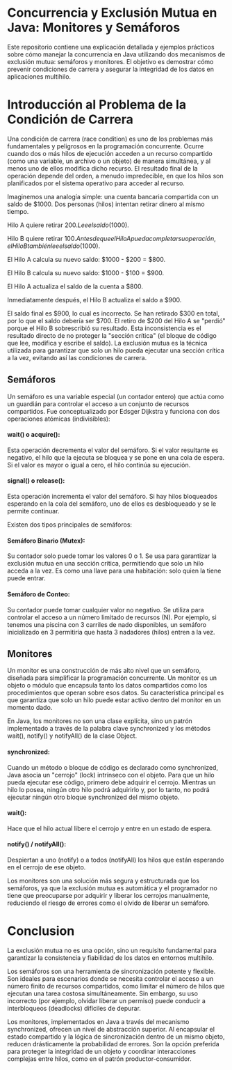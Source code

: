 # Concurrencia y Exclusión Mutua en Java: Monitores y Semáforos
Este repositorio contiene una explicación detallada y ejemplos prácticos sobre cómo manejar la concurrencia en Java utilizando dos mecanismos de exclusión mutua: semáforos y monitores. El objetivo es demostrar cómo prevenir condiciones de carrera y asegurar la integridad de los datos en aplicaciones multihilo.

# Introducción al Problema de la Condición de Carrera
Una condición de carrera (race condition) es uno de los problemas más fundamentales y peligrosos en la programación concurrente. Ocurre cuando dos o más hilos de ejecución acceden a un recurso compartido (como una variable, un archivo o un objeto) de manera simultánea, y al menos uno de ellos modifica dicho recurso. El resultado final de la operación depende del orden, a menudo impredecible, en que los hilos son planificados por el sistema operativo para acceder al recurso.

Imaginemos una analogía simple: una cuenta bancaria compartida con un saldo de $1000. Dos personas (hilos) intentan retirar dinero al mismo tiempo.

Hilo A quiere retirar $200. Lee el saldo ($1000).

Hilo B quiere retirar $100. Antes de que el Hilo A pueda completar su operación, el Hilo B también lee el saldo ($1000).

El Hilo A calcula su nuevo saldo: $1000 - $200 = $800.

El Hilo B calcula su nuevo saldo: $1000 - $100 = $900.

El Hilo A actualiza el saldo de la cuenta a $800.

Inmediatamente después, el Hilo B actualiza el saldo a $900.

El saldo final es $900, lo cual es incorrecto. Se han retirado $300 en total, por lo que el saldo debería ser $700. El retiro de $200 del Hilo A se "perdió" porque el Hilo B sobrescribió su resultado. Esta inconsistencia es el resultado directo de no proteger la "sección crítica" (el bloque de código que lee, modifica y escribe el saldo). La exclusión mutua es la técnica utilizada para garantizar que solo un hilo pueda ejecutar una sección crítica a la vez, evitando así las condiciones de carrera.

## Semáforos
Un semáforo es una variable especial (un contador entero) que actúa como un guardián para controlar el acceso a un conjunto de recursos compartidos. Fue conceptualizado por Edsger Dijkstra y funciona con dos operaciones atómicas (indivisibles):

#### wait() o acquire():
Esta operación decrementa el valor del semáforo. Si el valor resultante es negativo, el hilo que la ejecuta se bloquea y se pone en una cola de espera. Si el valor es mayor o igual a cero, el hilo continúa su ejecución.

#### signal() o release():
Esta operación incrementa el valor del semáforo. Si hay hilos bloqueados esperando en la cola del semáforo, uno de ellos es desbloqueado y se le permite continuar.

Existen dos tipos principales de semáforos:

#### Semáforo Binario (Mutex): 
Su contador solo puede tomar los valores 0 o 1. Se usa para garantizar la exclusión mutua en una sección crítica, permitiendo que solo un hilo acceda a la vez. Es como una llave para una habitación: solo quien la tiene puede entrar.

#### Semáforo de Conteo: 
Su contador puede tomar cualquier valor no negativo. Se utiliza para controlar el acceso a un número limitado de recursos (N). Por ejemplo, si tenemos una piscina con 3 carriles de nado disponibles, un semáforo inicializado en 3 permitiría que hasta 3 nadadores (hilos) entren a la vez.

## Monitores
Un monitor es una construcción de más alto nivel que un semáforo, diseñada para simplificar la programación concurrente. Un monitor es un objeto o módulo que encapsula tanto los datos compartidos como los procedimientos que operan sobre esos datos. Su característica principal es que garantiza que solo un hilo puede estar activo dentro del monitor en un momento dado.

En Java, los monitores no son una clase explícita, sino un patrón implementado a través de la palabra clave synchronized y los métodos wait(), notify() y notifyAll() de la clase Object.

#### synchronized:
Cuando un método o bloque de código es declarado como synchronized, Java asocia un "cerrojo" (lock) intrínseco con el objeto. Para que un hilo pueda ejecutar ese código, primero debe adquirir el cerrojo. Mientras un hilo lo posea, ningún otro hilo podrá adquirirlo y, por lo tanto, no podrá ejecutar ningún otro bloque synchronized del mismo objeto.

#### wait():
Hace que el hilo actual libere el cerrojo y entre en un estado de espera.

#### notify() / notifyAll():
Despiertan a uno (notify) o a todos (notifyAll) los hilos que están esperando en el cerrojo de ese objeto.

Los monitores son una solución más segura y estructurada que los semáforos, ya que la exclusión mutua es automática y el programador no tiene que preocuparse por adquirir y liberar los cerrojos manualmente, reduciendo el riesgo de errores como el olvido de liberar un semáforo.

# Conclusion
La exclusión mutua no es una opción, sino un requisito fundamental para garantizar la consistencia y fiabilidad de los datos en entornos multihilo.

Los semáforos son una herramienta de sincronización potente y flexible. Son ideales para escenarios donde se necesita controlar el acceso a un número finito de recursos compartidos, como limitar el número de hilos que ejecutan una tarea costosa simultáneamente. Sin embargo, su uso incorrecto (por ejemplo, olvidar liberar un permiso) puede conducir a interbloqueos (deadlocks) difíciles de depurar.

Los monitores, implementados en Java a través del mecanismo synchronized, ofrecen un nivel de abstracción superior. Al encapsular el estado compartido y la lógica de sincronización dentro de un mismo objeto, reducen drásticamente la probabilidad de errores. Son la opción preferida para proteger la integridad de un objeto y coordinar interacciones complejas entre hilos, como en el patrón productor-consumidor.